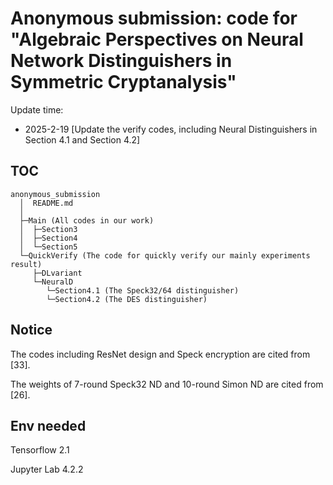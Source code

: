# Anonymous submission: code for "Algebraic Perspectives on Neural Network Distinguishers in Symmetric Cryptanalysis"
Update time: 
- 2025-2-19  [Update the verify codes, including Neural Distinguishers in Section 4.1 and Section 4.2]
## TOC
```
anonymous_submission
  │  README.md
  │
  ├─Main (All codes in our work)
  │  ├─Section3 
  │  ├─Section4
  │  └─Section5
  └─QuickVerify (The code for quickly verify our mainly experiments result)
     ├─DLvariant
     └─NeuralD
        └─Section4.1 (The Speck32/64 distinguisher)
        └─Section4.2 (The DES distinguisher)
```


## Notice

The codes including ResNet design and Speck encryption are cited from [33].

The weights of 7-round Speck32 ND and 10-round Simon ND are cited from [26].



## Env needed

Tensorflow 2.1

Jupyter Lab 4.2.2


